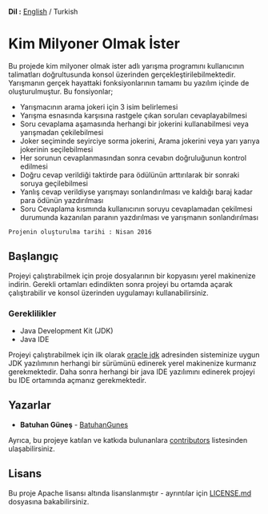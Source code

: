 **Dil :** [English](https://github.com/BatuhanGunes/Who-wants-to-be-a-millionaire) / Turkish

# Kim Milyoner Olmak İster

Bu projede kim milyoner olmak ister adlı yarışma programını kullanıcının talimatları doğrultusunda konsol üzerinden gerçekleştirilebilmektedir. Yarışmanın gerçek hayattaki fonksiyonlarının tamamı bu yazılım içinde de oluşturulmuştur. Bu fonsiyonlar;
- Yarışmacının arama jokeri için 3 isim belirlemesi
- Yarışma esnasında karşısına rastgele çıkan soruları cevaplayabilmesi
- Soru cevaplama aşamasında herhangi bir jokerini kullanabilmesi veya yarışmadan çekilebilmesi
- Joker seçiminde seyirciye sorma jokerini, Arama jokerini veya yarı yarıya jokerinin seçilebilmesi
- Her sorunun cevaplanmasından sonra cevabın doğruluğunun kontrol edilmesi
- Doğru cevap verildiği taktirde para ödülünün arttırılarak bir sonraki soruya geçilebilmesi
- Yanlış cevap verildiyse yarışmayı sonlandırılması ve kaldığı baraj kadar para ödünün yazdırılması
- Soru Cevaplama kısmında kullanıcının soruyu cevaplamadan çekilmesi durumunda kazanılan paranın yazdırılması ve yarışmanın sonlandırılması

```
Projenin oluşturulma tarihi : Nisan 2016
```

## Başlangıç

Projeyi çalıştırabilmek için proje dosyalarının bir kopyasını yerel makinenize indirin. Gerekli ortamları edindikten sonra projeyi bu ortamda açarak çalıştırabilir ve konsol üzerinden uygulamayı kullanabilirsiniz.

### Gereklilikler

- Java Development Kit (JDK)
- Java IDE

Projeyi çalıştırabilmek için ilk olarak [oracle jdk](https://www.oracle.com/java/technologies/javase-downloads.html) adresinden sisteminize uygun JDK yazılımının herhangi bir sürümünü edinerek yerel makinenize kurmanız gerekmektedir. Daha sonra herhangi bir java IDE yazılımını edinerek projeyi bu IDE ortamında açmanız gerekmektedir. 

## Yazarlar

* **Batuhan Güneş**  - [BatuhanGunes](https://github.com/BatuhanGunes)

Ayrıca, bu projeye katılan ve katkıda bulunanlara [contributors](https://github.com/BatuhanGunes/Who-wants-to-be-a-millionaire/graphs/contributors) listesinden ulaşabilirsiniz.

## Lisans

Bu proje Apache lisansı altında lisanslanmıştır - ayrıntılar için [LICENSE.md](https://github.com/BatuhanGunes/Who-wants-to-be-a-millionaire/blob/master/LICENSE) dosyasına bakabilirsiniz.

